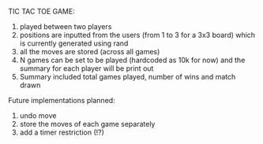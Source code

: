 TIC TAC TOE GAME:

1. played between two players
2. positions are inputted from the users (from 1 to 3 for a 3x3 board) which is currently generated
   using rand
3. all the moves are stored (across all games)
4. N games can be set to be played (hardcoded as 10k for now) and the summary for each player will
   be print out
5. Summary included total games played, number of wins and match drawn

Future implementations planned:

1. undo move
2. store the moves of each game separately
3. add a timer restriction (!?)